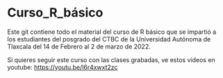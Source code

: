 # Curso_R_básico

Este git contiene todo el material del curso de R básico que se impartió a los estudiantes del posgrado del CTBC de la Universidad Autónoma de Tlaxcala del 14 de Febrero al 2 de marzo de 2022.

Si quieres seguir este curso con las clases grabadas, ve estos vídeos en youtube:
https://youtu.be/l6r4xwxt2zc

